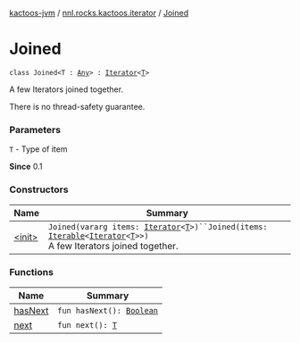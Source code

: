 [kactoos-jvm](../../index.md) / [nnl.rocks.kactoos.iterator](../index.md) / [Joined](./index.md)

# Joined

`class Joined<T : `[`Any`](https://kotlinlang.org/api/latest/jvm/stdlib/kotlin/-any/index.html)`> : `[`Iterator`](https://kotlinlang.org/api/latest/jvm/stdlib/kotlin.collections/-iterator/index.html)`<`[`T`](index.md#T)`>`

A few Iterators joined together.

There is no thread-safety guarantee.

### Parameters

`T` - Type of item

**Since**
0.1

### Constructors

| Name | Summary |
|---|---|
| [&lt;init&gt;](-init-.md) | `Joined(vararg items: `[`Iterator`](https://kotlinlang.org/api/latest/jvm/stdlib/kotlin.collections/-iterator/index.html)`<`[`T`](index.md#T)`>)``Joined(items: `[`Iterable`](https://kotlinlang.org/api/latest/jvm/stdlib/kotlin.collections/-iterable/index.html)`<`[`Iterator`](https://kotlinlang.org/api/latest/jvm/stdlib/kotlin.collections/-iterator/index.html)`<`[`T`](index.md#T)`>>)`<br>A few Iterators joined together. |

### Functions

| Name | Summary |
|---|---|
| [hasNext](has-next.md) | `fun hasNext(): `[`Boolean`](https://kotlinlang.org/api/latest/jvm/stdlib/kotlin/-boolean/index.html) |
| [next](next.md) | `fun next(): `[`T`](index.md#T) |

